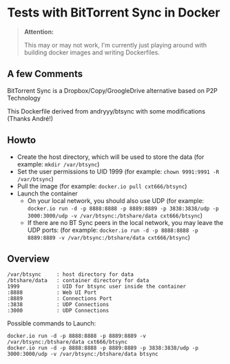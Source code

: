 Tests with BitTorrent Sync in Docker
==============================
> **Attention:**
> 
>  This may or may not work, I'm currently just playing around with building docker images and writing Dockerfiles.

A few Comments
-------------------
BitTorrent Sync is a Dropbox/Copy/GroogleDrive alternative based on P2P Technology

This Dockerfile derived from andryyy/btsync with some modifications (Thanks André!)

Howto
-----

- Create the host directory, which will be used to store the data (for example: `mkdir /var/btsync`)
- Set the user permissions to UID 1999 (for example: `chown 9991:9991 -R /var/btsync`)
- Pull the image (for example: `docker.io pull cxt666/btsync`)
- Launch the container
  - On your local network, you should also use UDP (for example: `docker.io run -d -p 8888:8888 -p 8889:8889 -p 3838:3838/udp -p 3000:3000/udp -v /var/btsync:/btshare/data cxt666/btsync`)
  - If there are no BT Sync peers in the local network, you may leave the UDP ports: (for example: `docker.io run -d -p 8888:8888 -p 8889:8889 -v /var/btsync:/btshare/data cxt666/btsync`)

Overview
--------

	/var/btsync     : host directory for data
	/btshare/data   : container directory for data
	1999            : UID for btsync user inside the container
	:8888           : Web UI Port
	:8889           : Connections Port
	:3838           : UDP Connections
	:3000           : UDP Connections

Possible commands to Launch: 

	docker.io run -d -p 8888:8888 -p 8889:8889 -v /var/btsync:/btshare/data cxt666/btsync
	docker.io run -d -p 8888:8888 -p 8889:8889 -p 3838:3838/udp -p 3000:3000/udp -v /var/btsync:/btshare/data btsync
